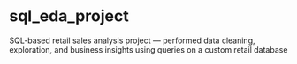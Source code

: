 # sql_eda_project
SQL-based retail sales analysis project — performed data cleaning, exploration, and business insights using queries on a custom retail database
